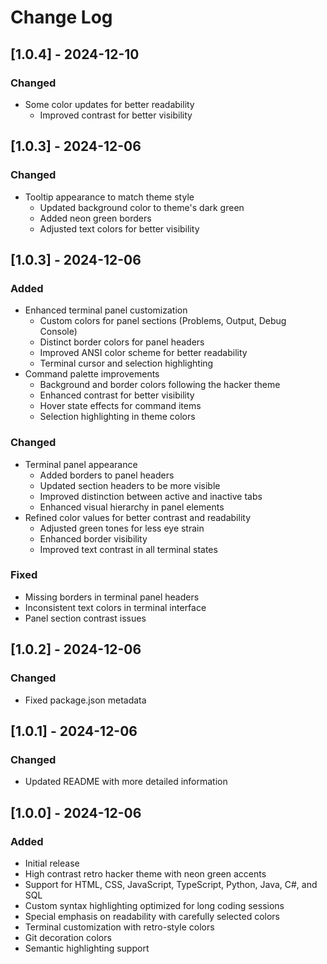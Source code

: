 # Change Log

## [1.0.4] - 2024-12-10

### Changed

- Some color updates for better readability
  - Improved contrast for better visibility

## [1.0.3] - 2024-12-06

### Changed
- Tooltip appearance to match theme style
  - Updated background color to theme's dark green
  - Added neon green borders
  - Adjusted text colors for better visibility

## [1.0.3] - 2024-12-06

### Added

- Enhanced terminal panel customization
  - Custom colors for panel sections (Problems, Output, Debug Console)
  - Distinct border colors for panel headers
  - Improved ANSI color scheme for better readability
  - Terminal cursor and selection highlighting
- Command palette improvements
  - Background and border colors following the hacker theme
  - Enhanced contrast for better visibility
  - Hover state effects for command items
  - Selection highlighting in theme colors

### Changed

- Terminal panel appearance
  - Added borders to panel headers
  - Updated section headers to be more visible
  - Improved distinction between active and inactive tabs
  - Enhanced visual hierarchy in panel elements
- Refined color values for better contrast and readability
  - Adjusted green tones for less eye strain
  - Enhanced border visibility
  - Improved text contrast in all terminal states

### Fixed

- Missing borders in terminal panel headers
- Inconsistent text colors in terminal interface
- Panel section contrast issues

## [1.0.2] - 2024-12-06

### Changed

- Fixed package.json metadata

## [1.0.1] - 2024-12-06

### Changed

- Updated README with more detailed information

## [1.0.0] - 2024-12-06

### Added

- Initial release
- High contrast retro hacker theme with neon green accents
- Support for HTML, CSS, JavaScript, TypeScript, Python, Java, C#, and SQL
- Custom syntax highlighting optimized for long coding sessions
- Special emphasis on readability with carefully selected colors
- Terminal customization with retro-style colors
- Git decoration colors
- Semantic highlighting support
